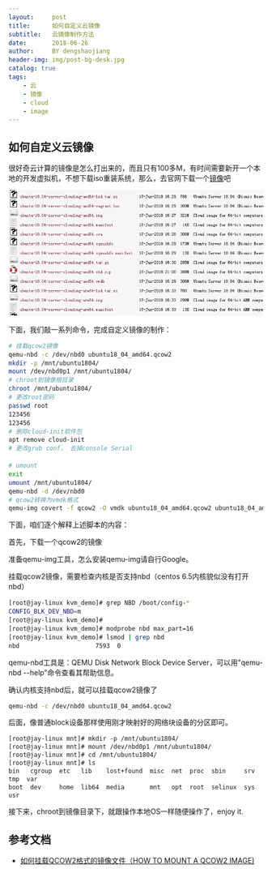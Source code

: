 ```yaml
---
layout:     post
title:      如何自定义云镜像
subtitle:   云镜像制作方法
date:       2018-06-26
author:     BY dengshaojiang
header-img: img/post-bg-desk.jpg
catalog: true
tags:
    - 云
    - 镜像
    - cloud
    - image
---
```


## 如何自定义云镜像

很好奇云计算的镜像是怎么打出来的，而且只有100多M，有时间需要新开一个本地的开发虚拟机，不想下载iso重装系统，那么，去官网下载一个[镜像](https://cloud-images.ubuntu.com/releases/18.04/release/)吧

![ubuntu-cloud-img](../img/ubuntu-cloud-img.png)

下面，我们敲一系列命令，完成自定义镜像的制作：

```bash
# 挂载qcow2镜像
qemu-nbd -c /dev/nbd0 ubuntu18_04_amd64.qcow2
mkdir -p /mnt/ubuntu1804/
mount /dev/nbd0p1 /mnt/ubuntu1804/
# chroot到镜像根目录
chroot /mnt/ubuntu1804/
# 更改root密码
passwd root
123456
123456
# 删除cloud-init软件包
apt remove cloud-init
# 更改grub conf， 去掉console Serial

# umount
exit
umount /mnt/ubuntu1804/
qemu-nbd -d /dev/nbd0
# qcow2转换为vmdk格式
qemu-img covert -f qcow2 -O vmdk ubuntu18_04_amd64.qcow2 ubuntu18_04_amd64.vmdk
```



下面，咱们逐个解释上述脚本的内容：

首先，下载一个qcow2的镜像

准备qemu-img工具，怎么安装qemu-img请自行Google。

挂载qcow2镜像，需要检查内核是否支持nbd（centos 6.5内核貌似没有打开nbd）

```bash
[root@jay-linux kvm_demo]# grep NBD /boot/config-*
CONFIG_BLK_DEV_NBD=m
[root@jay-linux kvm_demo]# 
[root@jay-linux kvm_demo]# modprobe nbd max_part=16
[root@jay-linux kvm_demo]# lsmod | grep nbd
nbd                     7593  0

```

qemu-nbd工具是：QEMU Disk Network Block Device Server，可以用"qemu-nbd --help”命令查看其帮助信息。 

确认内核支持nbd后，就可以挂载qcow2镜像了

```bash
qemu-nbd -c /dev/nbd0 ubuntu18_04_amd64.qcow2
```

后面，像普通block设备那样使用刚才映射好的网络块设备的分区即可。

```
[root@jay-linux mnt]# mkdir -p /mnt/ubuntu1804/
[root@jay-linux mnt]# mount /dev/nbd0p1 /mnt/ubuntu1804/ 
[root@jay-linux mnt]# cd /mnt/ubuntu1804/ 
[root@jay-linux mnt]# ls
bin   cgroup  etc   lib    lost+found  misc  net  proc  sbin     srv  tmp  var
boot  dev     home  lib64  media       mnt   opt  root  selinux  sys  usr
```

接下来，chroot到镜像目录下，就跟操作本地OS一样随便操作了，enjoy it.

## 参考文档

- [如何挂载QCOW2格式的镜像文件（HOW TO MOUNT A QCOW2 IMAGE) ](http://smilejay.com/2012/11/how-to-mount-a-qcow2-image/)
